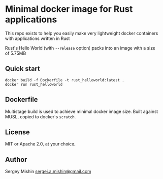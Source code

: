 # Minimal docker image for Rust applications

This repo exists to help you easily make very lightweight docker
containers with applications written in Rust

Rust's Hello World (with `--release` option) packs into an image with
a size of 5.75MB

## Quick start

```
docker build -f Dockerfile -t rust_helloworld:latest .
docker run rust_helloworld
```

## Dockerfile

Multistage build is used to achieve minimal docker image size. Built
against MUSL, copied to docker's `scratch`.

## License

MIT or Apache 2.0, at your choice.

## Author

Sergey Mishin <sergei.a.mishin@gmail.com>


